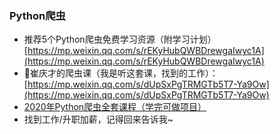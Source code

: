 ### Python爬虫



- 推荐5个Python爬虫免费学习资源（附学习计划）
  [https://mp.weixin.qq.com/s/rEKyHubQWBDrewgaIwyc1A](https://mp.weixin.qq.com/s/rEKyHubQWBDrewgaIwyc1A)
- 🔗崔庆才的爬虫课（我是听这套课，找到的工作）：[https://mp.weixin.qq.com/s/dUpSxPgTRMGTb5T7-Ya9Ow](https://mp.weixin.qq.com/s/dUpSxPgTRMGTb5T7-Ya9Ow)
- [2020年Python爬虫全套课程（学完可做项目）](https://www.acfun.cn/v/ac20437401)
- 找到工作/升职加薪，记得回来告诉我~